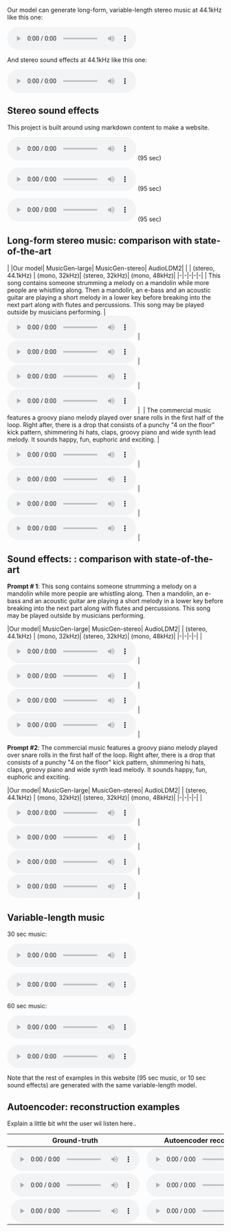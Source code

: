
Our model can generate long-form, variable-length stereo music at 44.1kHz like this one:

<audio controls preload="metadata"><source src="audio/103136_audiogen_stereo.wav" type="audio/mpeg">Your browser does not support the audio element.</audio>

And stereo sound effects at 44.1kHz like this one:

<audio controls preload="metadata"><source src="audio/103136_audiogen_stereo.wav" type="audio/mpeg">Your browser does not support the audio element.</audio>


## Stereo sound effects

This project is built around using markdown content to make a website. 

<audio controls preload="metadata"><source src="audio/103136_audiogen_stereo.wav" type="audio/mpeg">Your browser does not support the audio element.</audio> (95 sec)

<audio controls preload="metadata"><source src="audio/103136_audiogen_stereo.wav" type="audio/mpeg">Your browser does not support the audio element.</audio> (95 sec)

<audio controls preload="metadata"><source src="audio/103136_audiogen_stereo.wav" type="audio/mpeg">Your browser does not support the audio element.</audio> (95 sec)



## Long-form stereo music: comparison with state-of-the-art

| |Our model| MusicGen-large| MusicGen-stereo| AudioLDM2| 
| | (stereo, 44.1kHz) | (mono, 32kHz)| (stereo, 32kHz)| (mono, 48kHz)|
|-|-|-|-|-|
| This song contains someone strumming a melody on a mandolin while more people are whistling along. Then a mandolin, an e-bass and an acoustic guitar are playing a short melody in a lower key before breaking into the next part along with flutes and percussions. This song may be played outside by musicians performing. | <audio controls preload="metadata"><source src="audio/ZTVMsW1h3bI_stableaudio.wav" type="audio/mpeg">Your browser does not support the audio element.</audio> | <audio controls preload="metadata"><source src="audio/ZTVMsW1h3bI_musicgenlarge.wav" type="audio/mpeg">Your browser does not support the audio element.</audio> | <audio controls preload="metadata"><source src="audio/ZTVMsW1h3bI_musicgenstereo.wav" type="audio/mpeg">Your browser does not support the audio element.</audio> | <audio controls preload="metadata"><source src="audio/ZTVMsW1h3bI_audioldm248k_stereo.wav" type="audio/mpeg">Your browser does not support the audio element.</audio> | 
| The commercial music features a groovy piano melody played over snare rolls in the first half of the loop. Right after, there is a drop that consists of a punchy "4 on the floor" kick pattern, shimmering hi hats, claps, groovy piano and wide synth lead melody. It sounds happy, fun, euphoric and exciting. | <audio controls preload="metadata"><source src="audio/ZK5M3DZejzk_stableaudio.wav" type="audio/mpeg">Your browser does not support the audio element.</audio> | <audio controls preload="metadata"><source src="audio/ZK5M3DZejzk_musicgenlarge.wav" type="audio/mpeg">Your browser does not support the audio element.</audio> | <audio controls preload="metadata"><source src="audio/ZK5M3DZejzk_musicgenstereo.wav" type="audio/mpeg">Your browser does not support the audio element.</audio> | <audio controls preload="metadata"><source src="audio/ZK5M3DZejzk_audioldm248k_stereo.wav" type="audio/mpeg">Your browser does not support the audio element.</audio> | 


## Sound effects: : comparison with state-of-the-art

**Prompt # 1**: This song contains someone strumming a melody on a mandolin while more people are whistling along. Then a mandolin, an e-bass and an acoustic guitar are playing a short melody in a lower key before breaking into the next part along with flutes and percussions. This song may be played outside by musicians performing. 

|Our model| MusicGen-large| MusicGen-stereo| AudioLDM2| 
| (stereo, 44.1kHz) | (mono, 32kHz)| (stereo, 32kHz)| (mono, 48kHz)|
|-|-|-|-|
| <audio controls preload="metadata"><source src="audio/ZTVMsW1h3bI_stableaudio.wav" type="audio/mpeg">Your browser does not support the audio element.</audio> | <audio controls preload="metadata"><source src="audio/ZTVMsW1h3bI_musicgenlarge.wav" type="audio/mpeg">Your browser does not support the audio element.</audio> | <audio controls preload="metadata"><source src="audio/ZTVMsW1h3bI_musicgenstereo.wav" type="audio/mpeg">Your browser does not support the audio element.</audio> | <audio controls preload="metadata"><source src="audio/ZTVMsW1h3bI_audioldm248k_stereo.wav" type="audio/mpeg">Your browser does not support the audio element.</audio> | 

**Prompt #2**: The commercial music features a groovy piano melody played over snare rolls in the first half of the loop. Right after, there is a drop that consists of a punchy "4 on the floor" kick pattern, shimmering hi hats, claps, groovy piano and wide synth lead melody. It sounds happy, fun, euphoric and exciting.

|Our model| MusicGen-large| MusicGen-stereo| AudioLDM2| 
| (stereo, 44.1kHz) | (mono, 32kHz)| (stereo, 32kHz)| (mono, 48kHz)|
|-|-|-|-|
| <audio controls preload="metadata"><source src="audio/ZK5M3DZejzk_stableaudio.wav" type="audio/mpeg">Your browser does not support the audio element.</audio> | <audio controls preload="metadata"><source src="audio/ZK5M3DZejzk_musicgenlarge.wav" type="audio/mpeg">Your browser does not support the audio element.</audio> | <audio controls preload="metadata"><source src="audio/ZK5M3DZejzk_musicgenstereo.wav" type="audio/mpeg">Your browser does not support the audio element.</audio> | <audio controls preload="metadata"><source src="audio/ZK5M3DZejzk_audioldm248k_stereo.wav" type="audio/mpeg">Your browser does not support the audio element.</audio> | 


## Variable-length music

30 sec music:

<audio controls preload="metadata"><source src="audio/103136_audiogen_stereo.wav" type="audio/mpeg">Your browser does not support the audio element.</audio> 

<audio controls preload="metadata"><source src="audio/103136_audiogen_stereo.wav" type="audio/mpeg">Your browser does not support the audio element.</audio> 

60 sec music:

<audio controls preload="metadata"><source src="audio/103136_audiogen_stereo.wav" type="audio/mpeg">Your browser does not support the audio element.</audio> 

<audio controls preload="metadata"><source src="audio/103136_audiogen_stereo.wav" type="audio/mpeg">Your browser does not support the audio element.</audio> 

Note that the rest of examples in this website (95 sec music, or 10 sec sound effects) are generated with the same variable-length model.


## Autoencoder: reconstruction examples

Explain a little bit wht the user wil listen here..

| Ground-truth | Autoencoder reconstruction |
|-|-|
| <audio controls preload="metadata"><source src="audio/103136_audiogen_stereo.wav" type="audio/mpeg">Your browser does not support the audio element.</audio> | <audio controls preload="metadata"><source src="audio/103136_audiogen_stereo.wav" type="audio/mpeg">Your browser does not support the audio element.</audio> |
| <audio controls preload="metadata"><source src="audio/103136_audiogen_stereo.wav" type="audio/mpeg">Your browser does not support the audio element.</audio> | <audio controls preload="metadata"><source src="audio/103136_audiogen_stereo.wav" type="audio/mpeg">Your browser does not support the audio element.</audio> |
| <audio controls preload="metadata"><source src="audio/103136_audiogen_stereo.wav" type="audio/mpeg">Your browser does not support the audio element.</audio> | <audio controls preload="metadata"><source src="audio/103136_audiogen_stereo.wav" type="audio/mpeg">Your browser does not support the audio element.</audio> |
